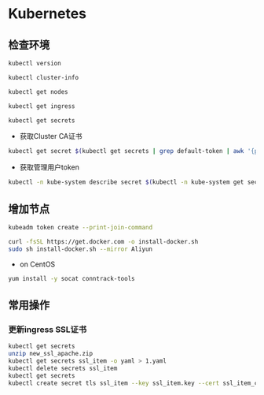 # Kubernetes

## 检查环境

```bash
kubectl version
```

```bash
kubectl cluster-info
```

```bash
kubectl get nodes
```

```bash
kubectl get ingress
```

```bash
kubectl get secrets
```

* 获取Cluster CA证书

```bash
kubectl get secret $(kubectl get secrets | grep default-token | awk '{print $1}') -o jsonpath="{['data']['ca\.crt']}" | base64 --decode
```

* 获取管理用户token

```bash
kubectl -n kube-system describe secret $(kubectl -n kube-system get secret | grep admin | awk '{print $1}')
```


## 增加节点

```bash
kubeadm token create --print-join-command
```

```bash
curl -fsSL https://get.docker.com -o install-docker.sh
sudo sh install-docker.sh --mirror Aliyun
```

* on CentOS

```bash
yum install -y socat conntrack-tools
```

## 常用操作

### 更新ingress SSL证书

```bash
kubectl get secrets
unzip new_ssl_apache.zip
kubectl get secrets ssl_item -o yaml > 1.yaml
kubectl delete secrets ssl_item
kubectl get secrets
kubectl create secret tls ssl_item --key ssl_item.key --cert ssl_item_chain.crt --cert ssl_item_public.crt
```
